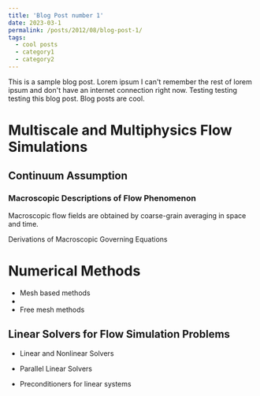 ```yaml
---
title: 'Blog Post number 1'
date: 2023-03-1
permalink: /posts/2012/08/blog-post-1/
tags:
  - cool posts
  - category1
  - category2
---
```


This is a sample blog post. Lorem ipsum I can't remember the rest of lorem ipsum and don't have an internet connection right now. Testing testing testing this blog post. Blog posts are cool.

Multiscale and Multiphysics Flow Simulations
======
## Continuum Assumption

### Macroscopic Descriptions of Flow Phenomenon

Macroscopic flow fields are obtained by coarse-grain averaging in space and time.

Derivations of Macroscopic Governing Equations


Numerical Methods
======
- Mesh based methods
- 
- Free mesh methods  


Linear Solvers for Flow Simulation Problems
------
- Linear and Nonlinear Solvers

- Parallel Linear Solvers

- Preconditioners for linear systems
